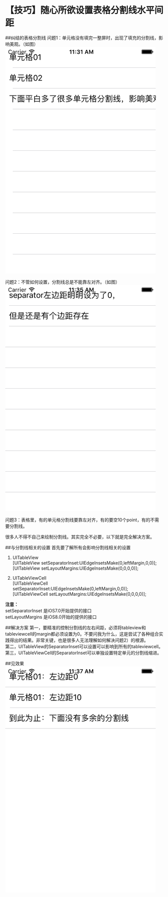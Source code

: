 # 【技巧】随心所欲设置表格分割线水平间距

##纠结的表格分割线
问题1：单元格没有填完一整屏时，出现了填充的分割线，影响美观。（如图）
![](https://github.com/smallhorse1987/MarginOfTableCellExample/blob/master/MarginOfCellSeparator/MarginOfCellSeparator/issue01.png)

问题2：不管如何设置，分割线总是不能靠左对齐。（如图）
![](https://github.com/smallhorse1987/MarginOfTableCellExample/blob/master/MarginOfCellSeparator/MarginOfCellSeparator/issue02.png)

问题3：表格里，有的单元格分割线要靠左对齐，有的要空10个point，有的不需要分割线。

很多人不得不自己来绘制分割线。其实完全不必要，以下就是完全解决方案。

##与分割线相关的设置
首先要了解所有会影响分割线相关的设置  
1. UITableView  
[UITableView setSeparatorInset:UIEdgeInsetsMake(0,leftMargin,0,0)];  
[UITableView setLayoutMargins:UIEdgeInsetsMake(0,0,0,0)];  

2. UITableViewCell  
[UITableViewCell setSeparatorInset:UIEdgeInsetsMake(0,leftMargin,0,0)];  
[UITableViewCell setLayoutMargins:UIEdgeInsetsMake(0,0,0,0)];  

**注意：**  
setSeparatorInset 是iOS7.0开始提供的接口  
setLayoutMargins  是iOS8.0开始的提供的接口

##解决方案
第一，要精准的控制分割线的左右间距，必须将tableview和tableviewcell的margin都必须设置为0。不要问我为什么，这是尝试了各种组合实践得出的结果。非常关键，也是很多人无法理解如何解决问题2）的根源。  
第二，UITableView的SeparatorInset可以设置可以影响到所有的tableviewcell。  
第三，UITableViewCell的SeparatorInset可以单独设置特定单元的分割线缩进。  

##见效果
![](https://github.com/smallhorse1987/MarginOfTableCellExample/blob/master/MarginOfCellSeparator/MarginOfCellSeparator/demo.png)
